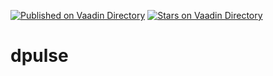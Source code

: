 [![Published on Vaadin  Directory](https://img.shields.io/badge/Vaadin%20Directory-published-00b4f0.svg)](https://vaadin.com/directory/component/dpulse)
[![Stars on Vaadin Directory](https://img.shields.io/vaadin-directory/star/dpulse.svg)](https://vaadin.com/directory/component/dpulse)

# dpulse

